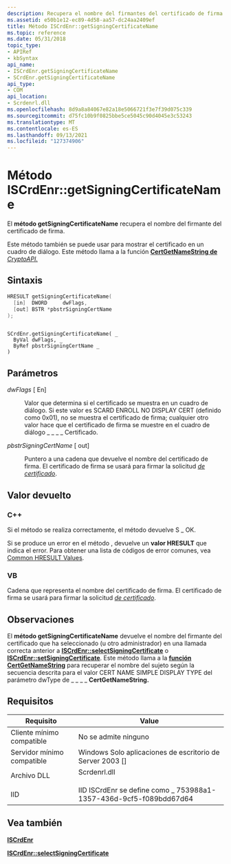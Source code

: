 ```yaml
---
description: Recupera el nombre del firmantes del certificado de firma.
ms.assetid: e50b1e12-ec89-4d58-aa57-dc24aa2409ef
title: Método ISCrdEnr::getSigningCertificateName
ms.topic: reference
ms.date: 05/31/2018
topic_type:
- APIRef
- kbSyntax
api_name:
- ISCrdEnr.getSigningCertificateName
- SCrdEnr.getSigningCertificateName
api_type:
- COM
api_location:
- Scrdenrl.dll
ms.openlocfilehash: 8d9a8a84067e82a18e5066721f3e7f39d075c339
ms.sourcegitcommit: d75fc10b9f0825bbe5ce5045c90d4045e3c53243
ms.translationtype: MT
ms.contentlocale: es-ES
ms.lasthandoff: 09/13/2021
ms.locfileid: "127374906"
---
```

# <a name="iscrdenrgetsigningcertificatename-method"></a>Método ISCrdEnr::getSigningCertificateName

El **método getSigningCertificateName** recupera el nombre del firmante del certificado de firma.

Este método también se puede usar para mostrar el certificado en un cuadro de diálogo. Este método llama a la función [**CertGetNameString de**](/windows/desktop/api/Wincrypt/nf-wincrypt-certgetnamestringa) [*CryptoAPI.*](../secgloss/c-gly.md)

## <a name="syntax"></a>Sintaxis


```C++
HRESULT getSigningCertificateName(
  [in]  DWORD     dwFlags,
  [out] BSTR *pbstrSigningCertName
);
```


```VB

SCrdEnr.getSigningCertificateName( _
  ByVal dwFlags, _
  ByRef pbstrSigningCertName _
)
```





## <a name="parameters"></a>Parámetros

<dl> <dt>

*dwFlags* \[ En\]
</dt> <dd>

Valor que determina si el certificado se muestra en un cuadro de diálogo. Si este valor es SCARD ENROLL NO DISPLAY CERT (definido como 0x01), no se muestra el certificado de firma; cualquier otro valor hace que el certificado de firma se muestre en el cuadro de diálogo \_ \_ \_ \_ Certificado. 

</dd> <dt>

*pbstrSigningCertName* \[ out\]
</dt> <dd>

Puntero a una cadena que devuelve el nombre del certificado de firma. El certificado de firma se usará para firmar la solicitud [*de certificado*](../secgloss/c-gly.md).

</dd> </dl>

## <a name="return-value"></a>Valor devuelto

### <a name="c"></a>C++

Si el método se realiza correctamente, el método devuelve S \_ OK.

Si se produce un error en el método , devuelve un **valor HRESULT** que indica el error. Para obtener una lista de códigos de error comunes, vea [Common HRESULT Values](common-hresult-values.md).

### <a name="vb"></a>VB

Cadena que representa el nombre del certificado de firma. El certificado de firma se usará para firmar la solicitud [*de certificado*](../secgloss/c-gly.md).

## <a name="remarks"></a>Observaciones

El **método getSigningCertificateName** devuelve el nombre del firmante del certificado que ha seleccionado (u otro administrador) en una llamada correcta anterior a [**ISCrdEnr::selectSigningCertificate**](iscrdenr-selectsigningcertificate.md) o [**ISCrdEnr::setSigningCertificate**](iscrdenr-setsigningcertificate.md). Este método llama a la [**función CertGetNameString**](/windows/desktop/api/Wincrypt/nf-wincrypt-certgetnamestringa) para recuperar el nombre del sujeto según la secuencia descrita para el valor CERT NAME SIMPLE DISPLAY TYPE del parámetro dwType de \_ \_ \_ \_ **CertGetNameString.** 

## <a name="requirements"></a>Requisitos



| Requisito | Value |
|-------------------------------------|-----------------------------------------------------------------------------------------|
| Cliente mínimo compatible<br/> | No se admite ninguno<br/>                                                               |
| Servidor mínimo compatible<br/> | Windows Solo aplicaciones de escritorio de Server 2003 \[\]<br/>                                    |
| Archivo DLL<br/>                      | <dl> <dt>Scrdenrl.dll</dt> </dl> |
| IID<br/>                      | IID ISCrdEnr se define como \_ 753988a1-1357-436d-9cf5-f089bdd67d64<br/>             |



## <a name="see-also"></a>Vea también

<dl> <dt>

[**ISCrdEnr**](iscrdenr.md)
</dt> <dt>

[**ISCrdEnr::selectSigningCertificate**](iscrdenr-selectsigningcertificate.md)
</dt> </dl>

 

 
